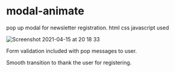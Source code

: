 # modal-animate
pop up modal for newsletter registration. html css javascript used

![Screenshot 2021-04-15 at 20 18 33](https://user-images.githubusercontent.com/54501214/114926514-57920580-9e28-11eb-9c52-fee41f1593f1.png)

Form validation included with pop messages to user.

Smooth transition to thank the user for registering.

